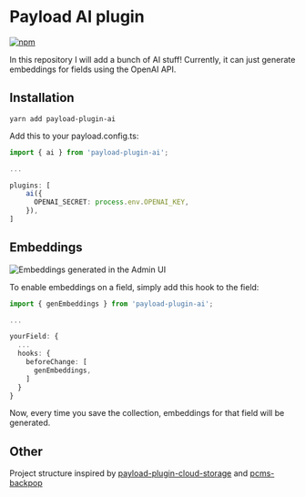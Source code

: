 # Payload AI plugin

[![npm](https://npmbadge.com/npm/payload-plugin-ai)](https://www.npmjs.com/package/payload-plugin-ai)

In this repository I will add a bunch of AI stuff! Currently, it can just generate embeddings for fields using the OpenAI API.

## Installation

`yarn add payload-plugin-ai`

Add this to your payload.config.ts:
```ts
import { ai } from 'payload-plugin-ai';

...

plugins: [
    ai({
      OPENAI_SECRET: process.env.OPENAI_KEY,
    }),
]
```

## Embeddings

![Embeddings generated in the Admin UI](https://user-images.githubusercontent.com/70709113/229883550-5cec9ab9-dc53-4e00-9b47-f3509beb1705.jpg)

To enable embeddings on a field, simply add this hook to the field:

```ts
import { genEmbeddings } from 'payload-plugin-ai';

...

yourField: {
  ...
  hooks: {
    beforeChange: [
      genEmbeddings,
    ]
  }
}
```

Now, every time you save the collection, embeddings for that field will be generated.

## Other

Project structure inspired by [payload-plugin-cloud-storage](https://github.com/payloadcms/plugin-cloud-storage) and [pcms-backpop](https://github.com/TimHal/pcms-backpop)
